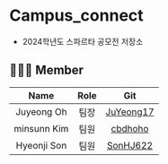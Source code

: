 # Campus_connect

- 2024학년도 스파르타 공모전 저장소

## 🧑🏻‍💻 Member

|Name|Role|Git|
|:--:|:--:|:--:|
|Juyeong Oh|팀장|[JuYeong17](https://github.com/JuYeong17)
|minsunn Kim|팀원|[cbdhoho](https://github.com/cbdhoho)
|Hyeonji Son|팀원|[SonHJ622](https://github.com/SonHJ622)
